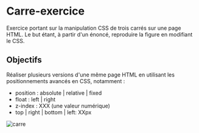 # Carre-exercice

Exercice portant sur la manipulation CSS de trois carrés sur une page HTML. Le but étant, à partir d'un énoncé, reproduire la figure en modifiant le CSS.

## Objectifs

Réaliser plusieurs versions d'une même page HTML en utilisant les positionnements avancés en CSS, notamment :

* position : absolute | relative | fixed
* float : left | right
* z-index : XXX (une valeur numérique)
* top | right | bottom | left: XXpx


![carre](https://user-images.githubusercontent.com/98872263/164549208-c206f667-5f51-4ccb-978c-135b502e0fac.jpg)
